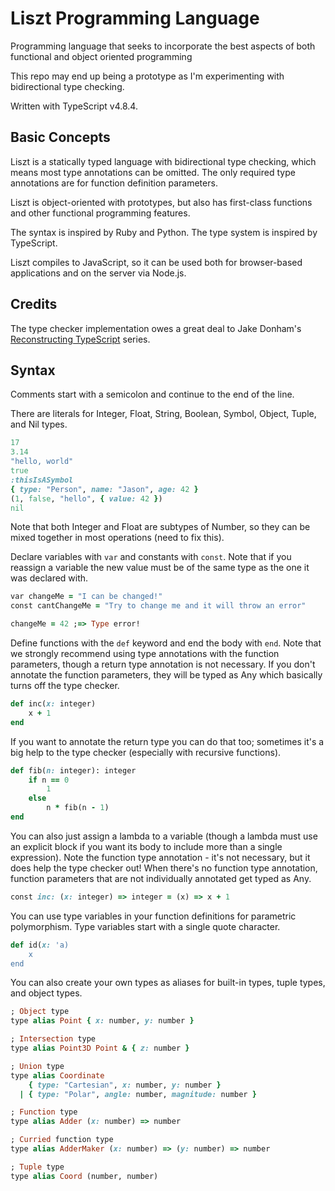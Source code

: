 # Liszt Programming Language

Programming language that seeks to incorporate the best aspects of both functional and object oriented programming

This repo may end up being a prototype as I'm experimenting with bidirectional type checking.

Written with TypeScript v4.8.4.

## Basic Concepts

Liszt is a statically typed language with bidirectional type checking, which means most type annotations can be omitted. The only required type annotations are for function definition parameters.

Liszt is object-oriented with prototypes, but also has first-class functions and other functional programming features.

The syntax is inspired by Ruby and Python. The type system is inspired by TypeScript.

Liszt compiles to JavaScript, so it can be used both for browser-based applications and on the server via Node.js.

## Credits

The type checker implementation owes a great deal to Jake Donham's [Reconstructing TypeScript](https://jaked.org/blog/2021-09-07-Reconstructing-TypeScript-part-0) series.

## Syntax

Comments start with a semicolon and continue to the end of the line.

There are literals for Integer, Float, String, Boolean, Symbol, Object, Tuple, and Nil types.

```ruby
17
3.14
"hello, world"
true
:thisIsASymbol
{ type: "Person", name: "Jason", age: 42 }
(1, false, "hello", { value: 42 })
nil
```

Note that both Integer and Float are subtypes of Number, so they can be mixed together in most operations (need to fix this).

Declare variables with `var` and constants with `const`. Note that if you reassign a variable the new value must be of the same type as the one it was declared with.

```ruby
var changeMe = "I can be changed!"
const cantChangeMe = "Try to change me and it will throw an error"

changeMe = 42 ;=> Type error!
```

Define functions with the `def` keyword and end the body with `end`. Note that we strongly recommend using type annotations with the function parameters, though a return type annotation is not necessary. If you don't annotate the function parameters, they will be typed as Any which basically turns off the type checker.

```ruby
def inc(x: integer)
    x + 1
end
```

If you want to annotate the return type you can do that too; sometimes it's a big help to the type checker (especially with recursive functions).

```ruby
def fib(n: integer): integer
    if n == 0
        1
    else
        n * fib(n - 1)
end
```

You can also just assign a lambda to a variable (though a lambda must use an explicit block if you want its body to include more than a single expression). Note the function type annotation - it's not necessary, but it does help the type checker out! When there's no function type annotation, function parameters that are not individually annotated get typed as Any.

```ruby
const inc: (x: integer) => integer = (x) => x + 1
```

You can use type variables in your function definitions for parametric polymorphism. Type variables start with a single quote character.

```ruby
def id(x: 'a)
    x
end
```

You can also create your own types as aliases for built-in types, tuple types, and object types.

```ruby
; Object type
type alias Point { x: number, y: number }

; Intersection type
type alias Point3D Point & { z: number }

; Union type
type alias Coordinate
    { type: "Cartesian", x: number, y: number }
  | { type: "Polar", angle: number, magnitude: number }

; Function type
type alias Adder (x: number) => number

; Curried function type
type alias AdderMaker (x: number) => (y: number) => number

; Tuple type
type alias Coord (number, number)
```
